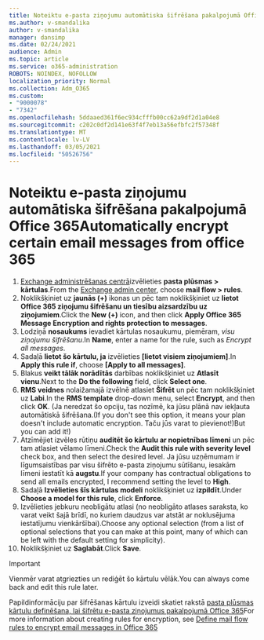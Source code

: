 ```yaml
---
title: Noteiktu e-pasta ziņojumu automātiska šifrēšana pakalpojumā Office 365
ms.author: v-smandalika
author: v-smandalika
manager: dansimp
ms.date: 02/24/2021
audience: Admin
ms.topic: article
ms.service: o365-administration
ROBOTS: NOINDEX, NOFOLLOW
localization_priority: Normal
ms.collection: Adm_O365
ms.custom:
- "9000078"
- "7342"
ms.openlocfilehash: 5ddaaed361f6ec934cfffb00cc62a9df2d1a04e8
ms.sourcegitcommit: c202c0df2d141e63f4f7eb13a56efbfc2f57348f
ms.translationtype: MT
ms.contentlocale: lv-LV
ms.lasthandoff: 03/05/2021
ms.locfileid: "50526756"
---
```

# <a name="automatically-encrypt-certain-email-messages-from-office-365"></a><span data-ttu-id="9ee71-102">Noteiktu e-pasta ziņojumu automātiska šifrēšana pakalpojumā Office 365</span><span class="sxs-lookup"><span data-stu-id="9ee71-102">Automatically encrypt certain email messages from office 365</span></span>

1. <span data-ttu-id="9ee71-103">[Exchange administrēšanas centrā](https://outlook.office365.com/ecp/)izvēlieties **pasta plūsmas > kārtulas**.</span><span class="sxs-lookup"><span data-stu-id="9ee71-103">From the [Exchange admin center](https://outlook.office365.com/ecp/), choose **mail flow > rules**.</span></span> 
2. <span data-ttu-id="9ee71-104">Noklikšķiniet uz **jaunās (+)** ikonas un pēc tam noklikšķiniet uz **lietot Office 365 ziņojumu šifrēšanu un tiesību aizsardzību uz ziņojumiem**.</span><span class="sxs-lookup"><span data-stu-id="9ee71-104">Click the **New (+)** icon, and then click **Apply Office 365 Message Encryption and rights protection to messages**.</span></span>
3. <span data-ttu-id="9ee71-105">Lodziņā **nosaukums** ievadiet kārtulas nosaukumu, piemēram, *visu ziņojumu šifrēšanu*.</span><span class="sxs-lookup"><span data-stu-id="9ee71-105">In **Name**, enter a name for the rule, such as *Encrypt all messages*.</span></span>
4. <span data-ttu-id="9ee71-106">Sadaļā **lietot šo kārtulu, ja** izvēlieties **[lietot visiem ziņojumiem]**.</span><span class="sxs-lookup"><span data-stu-id="9ee71-106">In **Apply this rule if**, choose **[Apply to all messages]**.</span></span> 
5. <span data-ttu-id="9ee71-107">Blakus **veikt tālāk norādītās** darbības noklikšķiniet uz **Atlasīt vienu**.</span><span class="sxs-lookup"><span data-stu-id="9ee71-107">Next to the **Do the following** field, click **Select one**.</span></span> 
6. <span data-ttu-id="9ee71-108">**RMS veidnes** nolaižamajā izvēlnē atlasiet **Šifrēt** un pēc tam noklikšķiniet uz **Labi**.</span><span class="sxs-lookup"><span data-stu-id="9ee71-108">In the **RMS template** drop-down menu, select **Encrypt**, and then click **OK**.</span></span> <span data-ttu-id="9ee71-109">(Ja neredzat šo opciju, tas nozīmē, ka jūsu plānā nav iekļauta automātiskā šifrēšana.</span><span class="sxs-lookup"><span data-stu-id="9ee71-109">(If you don't see this option, it means your plan doesn't include automatic encryption.</span></span> <span data-ttu-id="9ee71-110">Taču jūs varat to pievienot!)</span><span class="sxs-lookup"><span data-stu-id="9ee71-110">But you can add it!)</span></span>
7. <span data-ttu-id="9ee71-111">Atzīmējiet izvēles rūtiņu **auditēt šo kārtulu ar nopietnības līmeni** un pēc tam atlasiet vēlamo līmeni.</span><span class="sxs-lookup"><span data-stu-id="9ee71-111">Check the **Audit this rule with severity level** check box, and then select the desired level.</span></span> <span data-ttu-id="9ee71-112">Ja jūsu uzņēmumam ir līgumsaistības par visu šifrēto e-pasta ziņojumu sūtīšanu, iesakām līmeni iestatīt kā **augstu**.</span><span class="sxs-lookup"><span data-stu-id="9ee71-112">If your company has contractual obligations to send all emails encrypted, I recommend setting the level to **High**.</span></span>
8. <span data-ttu-id="9ee71-113">Sadaļā **Izvēlieties šīs kārtulas modeli** noklikšķiniet uz **izpildīt**.</span><span class="sxs-lookup"><span data-stu-id="9ee71-113">Under **Choose a model for this rule**, click **Enforce**.</span></span> 
9. <span data-ttu-id="9ee71-114">Izvēlieties jebkuru neobligātu atlasi (no neobligāto atlases saraksta, ko varat veikt šajā brīdī, no kuriem daudzus var atstāt ar noklusējuma iestatījumu vienkāršībai).</span><span class="sxs-lookup"><span data-stu-id="9ee71-114">Choose any optional selection (from a list of optional selections that you can make at this point, many of which can be left with the default setting for simplicity).</span></span>
10. <span data-ttu-id="9ee71-115">Noklikšķiniet uz **Saglabāt**.</span><span class="sxs-lookup"><span data-stu-id="9ee71-115">Click **Save**.</span></span>

> [!IMPORTANT]
> <span data-ttu-id="9ee71-116">Vienmēr varat atgriezties un rediģēt šo kārtulu vēlāk.</span><span class="sxs-lookup"><span data-stu-id="9ee71-116">You can always come back and edit this rule later.</span></span>

<span data-ttu-id="9ee71-117">Papildinformāciju par šifrēšanas kārtulu izveidi skatiet rakstā [pasta plūsmas kārtulu definēšana, lai šifrētu e-pasta ziņojumus pakalpojumā Office 365](https://docs.microsoft.com/microsoft-365/compliance/define-mail-flow-rules-to-encrypt-email)</span><span class="sxs-lookup"><span data-stu-id="9ee71-117">For more information about creating rules for encryption, see [Define mail flow rules to encrypt email messages in Office 365](https://docs.microsoft.com/microsoft-365/compliance/define-mail-flow-rules-to-encrypt-email)</span></span>

